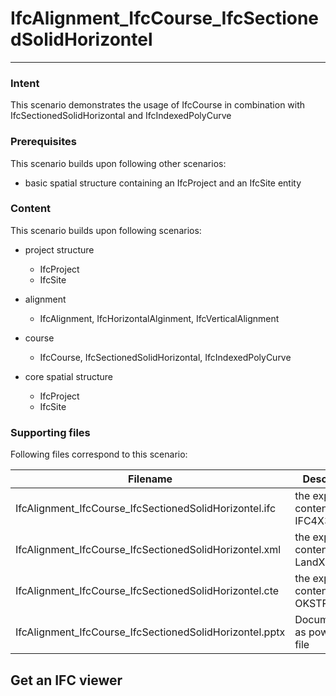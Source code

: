 # IfcAlignment_IfcCourse_IfcSectionedSolidHorizontel
--- 

### Intent

This scenario demonstrates the usage of IfcCourse in combination with IfcSectionedSolidHorizontal and IfcIndexedPolyCurve

### Prerequisites

This scenario builds upon following other scenarios:
- basic spatial structure containing an IfcProject and an IfcSite entity

### Content

This scenario builds upon following scenarios:
- project structure
  - IfcProject
  - IfcSite

- alignment
  - IfcAlignment, IfcHorizontalAlginment, IfcVerticalAlignment
- course
  - IfcCourse, IfcSectionedSolidHorizontal, IfcIndexedPolyCurve 
- core spatial structure
  - IfcProject
  - IfcSite



### Supporting files

Following files correspond to this scenario:

| Filename                                               | Description                              |
|--------------------------------------------------------|------------------------------------------|
| IfcAlignment_IfcCourse_IfcSectionedSolidHorizontel.ifc | the exported content as IFC4X3 file      |
| IfcAlignment_IfcCourse_IfcSectionedSolidHorizontel.xml | the exported content as LandXml file     |
| IfcAlignment_IfcCourse_IfcSectionedSolidHorizontel.cte | the exported content as OKSTRA file      |
| IfcAlignment_IfcCourse_IfcSectionedSolidHorizontel.pptx| Documentation as powerpoint file         |


## Get an IFC viewer
 